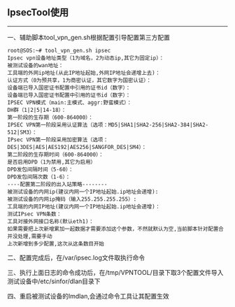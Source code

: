 ## IpsecTool使用

---

一、辅助脚本tool\_vpn\_gen.sh根据配置引导配置第三方配置

```
root@SOS:~# tool_vpn_gen.sh ipsec
Ipsec vpn设备地址类型（1为域名，2为动态ip,其它为固定ip）：
被测试设备的wan地址：
工具端的外网ip地址(从此IP地址起始,外网IP地址会递增上去)：
认证方式（0为预共享，1为商密认证，其它数字为国密认证）：
设备端已导入国密证书配置中引用的证书id（数字）：
设备端已导入国密证书配置中引用的证书id（数字）：
IPSEC VPN模式（main:主模式、aggr:野蛮模式）：
DH群（1|2|5|14-18）：
第一阶段的生存期（600-864000）：
IPSEC VPN第一阶段采用认证算法（选项：MD5|SHA1|SHA2-256|SHA2-384|SHA2-512|SM3）：
IPsec VPN第一阶段采用加密算法（选项：DES|3DES|AES|AES192|AES256|SANGFOR_DES|SM4）：
第二阶段的生存期时间（600-864000）：
是否启用DPD（1为禁用,其它为启用）
DPD发包间隔时间（5-60）：
DPD发包间隔次数（1-6）：
----配置第二阶段的出入站策略--------
被测试设备的内网ip(建议内网一个IP地址起始.ip地址会递增):
被测试设备的内网ip掩码（输入255.255.255.255）:
工具端的内网IP地址(建议内网一个IP地址起始.ip地址会递增)：
测试IPsec VPN条数：
工具对接外网接口名称(默认eth1)：
如果需要把上次新增累加一起数据才需要添加这个参数，不然就默认为空,当前脚本针对配置合并没处理,需要手动
上次新增到多少配置,这次从这条数目开始
```

二、配置完成后，在/var/ipsec.log文件取执行命令

三、执行上面日志的命令成功后，在/tmp/VPNTOOL/目录下取3个配置文件导入测试设备中/etc/sinfor/dlan目录下

四、重启被测试设备的lmdlan,会通过命令工具让其配置生效


